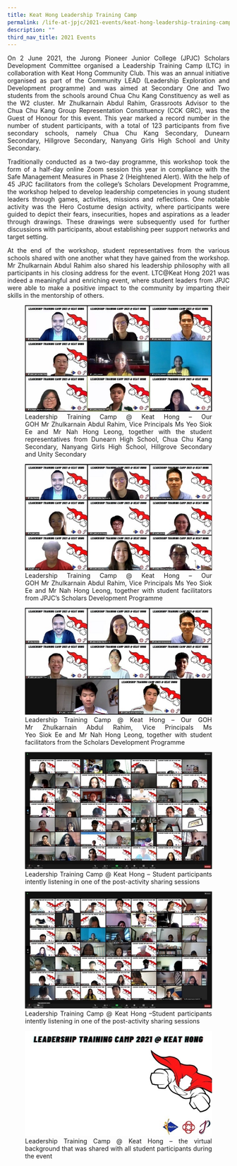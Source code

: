 ```yaml
---
title: Keat Hong Leadership Training Camp
permalink: /life-at-jpjc/2021-events/keat-hong-leadership-training-camp/
description: ""
third_nav_title: 2021 Events
---
```

<div align=justify>
<p>
On 2 June 2021, the Jurong Pioneer Junior College (JPJC) Scholars Development Committee organised a Leadership Training Camp (LTC) in collaboration with Keat Hong Community Club. This was an annual initiative organised as part of the Community LEAD (Leadership Exploration and Development programme) and was aimed at Secondary One and Two students from the schools around Chua Chu Kang Constituency as well as the W2 cluster. Mr Zhulkarnain Abdul Rahim, Grassroots Advisor to the Chua Chu Kang Group Representation Constituency (CCK GRC), was the Guest of Honour for this event. This year marked a record number in the number of student participants, with a total of 123 participants from five secondary schools, namely Chua Chu Kang Secondary, Dunearn Secondary, Hillgrove Secondary, Nanyang Girls High School and Unity Secondary.</p>

<p>
Traditionally conducted as a two-day programme, this workshop took the form of a half-day online Zoom session this year in compliance with the Safe Management Measures in Phase 2 (Heightened Alert). With the help of 45 JPJC facilitators from the college’s Scholars Development Programme, the workshop helped to develop leadership competencies in young student leaders through games, activities, missions and reflections. One notable activity was the Hero Costume design activity, where participants were guided to depict their fears, insecurities, hopes and aspirations as a leader through drawings. These drawings were subsequently used for further discussions with participants, about establishing peer support networks and target setting.</p>

<p>
At the end of the workshop, student representatives from the various schools shared with one another what they have gained from the workshop. Mr Zhulkarnain Abdul Rahim also shared his leadership philosophy with all participants in his closing address for the event. LTC@Keat Hong 2021 was indeed a meaningful and enriching event, where student leaders from JPJC were able to make a positive impact to the community by imparting their skills in the mentorship of others.</p>

<figure>
<img src="/images/khltc1.jpg">
<figcaption>Leadership Training Camp @ Keat Hong – Our GOH Mr Zhulkarnain Abdul Rahim, Vice Principals Ms Yeo Siok Ee and Mr Nah Hong Leong, together with the student representatives from Dunearn High School, Chua Chu Kang Secondary, Nanyang Girls High School, Hillgrove Secondary and Unity Secondary</figcaption>
</figure>

<figure>
<img src="/images/khltc2.jpg">
<figcaption>Leadership Training Camp @ Keat Hong – Our GOH Mr Zhulkarnain Abdul Rahim, Vice Principals Ms Yeo Siok Ee and Mr Nah Hong Leong, together with student facilitators from JPJC’s Scholars Development Programme</figcaption>
</figure>

<figure>
<img src="/images/khltc3.jpg">
<figcaption>Leadership Training Camp @ Keat Hong – Our GOH Mr Zhulkarnain Abdul Rahim, Vice Principals Ms Yeo Siok Ee and Mr Nah Hong Leong, together with student facilitators from the Scholars Development Programme</figcaption>
</figure>

<figure>
<img src="/images/khltc4.jpg">
<figcaption>Leadership Training Camp @ Keat Hong – Student participants intently listening in one of the post-activity sharing sessions</figcaption>
</figure>

<figure>
<img src="/images/khltc5.jpg">
<figcaption>Leadership Training Camp @ Keat Hong –Student participants intently listening in one of the post-activity sharing sessions</figcaption>
</figure>

<figure>
<img src="/images/khltc6.jpg">
<figcaption>Leadership Training Camp @ Keat Hong – the virtual background that was shared with all student participants during the event</figcaption>
</figure>